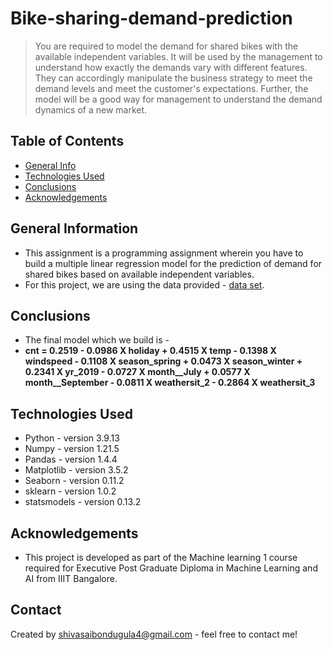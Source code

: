 # Bike-sharing-demand-prediction
> You are required to model the demand for shared bikes with the available independent variables. It will be used by the management to understand how exactly the demands vary with different features. They can accordingly manipulate the business strategy to meet the demand levels and meet the customer's expectations. Further, the model will be a good way for management to understand the demand dynamics of a new market.


## Table of Contents
* [General Info](#general-information)
* [Technologies Used](#technologies-used)
* [Conclusions](#conclusions)
* [Acknowledgements](#acknowledgements)


## General Information
- This assignment is a programming assignment wherein you have to build a multiple linear regression model for the prediction of demand for shared bikes based on available independent variables.
- For this project, we are using the data provided - [data set](day.csv).

## Conclusions
- The final model which we build is -    
- **cnt = 0.2519 - 0.0986 X holiday + 0.4515 X temp - 0.1398 X windspeed - 0.1108 X season_spring + 0.0473 X season_winter + 0.2341 X yr_2019 - 0.0727 X month__July + 0.0577 X month__September - 0.0811 X weathersit_2 - 0.2864 X weathersit_3**

## Technologies Used
- Python - version 3.9.13
- Numpy - version 1.21.5
- Pandas - version 1.4.4
- Matplotlib - version 3.5.2
- Seaborn - version 0.11.2
- sklearn - version 1.0.2
- statsmodels - version 0.13.2

## Acknowledgements
- This project is developed as part of the Machine learning 1 course required for Executive Post Graduate Diploma in Machine Learning and AI from IIIT Bangalore.


## Contact
Created by shivasaibondugula4@gmail.com - feel free to contact me!
